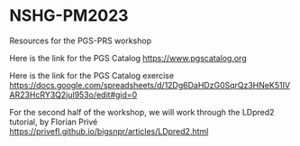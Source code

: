 # NSHG-PM2023
Resources for the PGS-PRS workshop

Here is the link for the PGS Catalog
https://www.pgscatalog.org

Here is the link for the PGS Catalog exercise
https://docs.google.com/spreadsheets/d/12Dg6DaHDzG0SqrQz3HNeK51IVAR23HcRY3Q2jul953o/edit#gid=0

For the second half of the workshop, we will work through the LDpred2 tutorial, by Florian Privé
https://privefl.github.io/bigsnpr/articles/LDpred2.html
